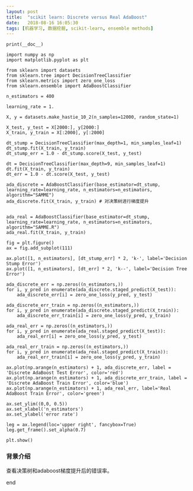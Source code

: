 ```yaml
---
layout: post
title:  "scikit learn: Discrete versus Real AdaBoost"
date:   2018-08-16 16:05:30
tags: [机器学习, 数据挖掘, scikit-learn, ensemble methods]
---
```


    print(__doc__)

    import numpy as np
    import matplotlib.pyplot as plt

    from sklearn import datasets
    from sklearn.tree import DecisionTreeClassifier
    from sklearn.metrics import zero_one_loss
    from sklearn.ensemble import AdaBoostClassifier

    n_estimators = 400

    learning_rate = 1.

    X, y = datasets.make_hastie_10_2(n_samples=12000, random_state=1)

    X_test, y_test = X[2000:], y[2000:]
    X_train, y_train = X[:2000], y[:2000]

    dt_stump = DecisionTreeClassifier(max_depth=1, min_samples_leaf=1)
    dt_stump.fit(X_train, y_train)
    dt_stump_err = 1.0 - dt_stump.score(X_test, y_test)

    dt = DecisionTreeClassifier(max_depth=9, min_samples_leaf=1)
    dt.fit(X_train, y_train)
    dt_err = 1.0 - dt.score(X_test, y_test)

    ada_discrete = AdaBoostClassifier(base_estimator=dt_stump, learning_rate=learning_rate, n_estimators=n_estimators, algorithm="SAMME")
    ada_discrete.fit(X_train, y_train) # 对决策树进行梯度提升


    ada_real = AdaBoostClassifier(base_estimator=dt_stump, learning_rate=learning_rate, n_estimators=n_estimators, algorithm="SAMME.R")
    ada_real.fit(X_train, y_train)

    fig = plt.figure()
    ax = fig.add_subplot(111)

    ax.plot([1, n_estimators], [dt_stump_err] * 2, 'k-', label='Decision Stump Error')
    ax.plot([1, n_estimators], [dt_err] * 2, 'k--', label='Decision Tree Error')

    ada_discrete_err = np.zeros((n_estimators,))
    for i, y_pred in enumerate(ada_discrete.staged_predict(X_test)):
        ada_discrete_err[i] = zero_one_loss(y_pred, y_test)

    ada_discrete_err_train = np.zeros((n_estimators,))
    for i, y_pred in enumerate(ada_discrete.staged_predict(X_train)):
        ada_discrete_err_train[i] = zero_one_loss(y_pred, y_train)

    ada_real_err = np.zeros((n_estimators,))
    for i, y_pred in enumerate(ada_real.staged_predict(X_test)):
        ada_real_err[i] = zero_one_loss(y_pred, y_test)

    ada_real_err_train = np.zeros((n_estimators,))
    for i, y_pred in enumerate(ada_real.staged_predict(X_train)):
        ada_real_err_train[i] = zero_one_loss(y_pred, y_train)

    ax.plot(np.arange(n_estimators) + 1, ada_discrete_err, label = 'Discrete AdaBoost Test Error', color='red')
    ax.plot(np.arange(n_estimators) + 1, ada_discrete_err_train, label = 'Discrete AdaBoost Train Error', color='blue')
    ax.plot(np.arange(n_estimators) + 1, ada_real_err, label='Real AdaBoost Train Error', color='green')

    ax.set_ylim((0,0, 0.5))
    ax.set_xlabel('n_estimators')
    ax.set_ylabel('error rate')

    leg = ax.legend(loc='upper right', fancybox=True)
    leg.get_frame().set_alpha(0.7)

    plt.show()

### 背景介绍
查看决策树和adaboost梯度提升后的错误率。

end
